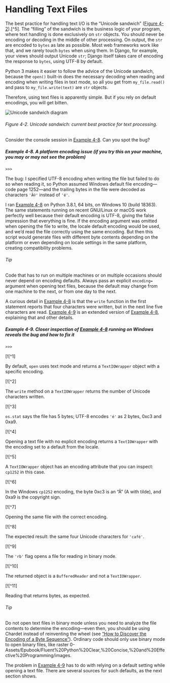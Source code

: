 # Handling Text Files

The best practice for handling text I/O is the “Unicode sandwich” ([Figure 4-2](#unicode_sandwich_fig)).[^5]. The “filling” of the sandwich is the business logic of your program, where text handling is done exclusively on `str` objects. You should never be encoding or decoding in the middle of other processing. On output, the `str` are encoded to `bytes` as late as possible. Most web frameworks work like that, and we rarely touch `bytes` when using them. In Django, for example, your views should output Unicode `str`; Django itself takes care of encoding the response to `bytes`, using UTF-8 by default.

Python 3 makes it easier to follow the advice of the Unicode sandwich, because the `open()` built-in does the necessary decoding when reading and encoding when writing files in text mode, so all you get from `my_file.read()` and pass to `my_file.write(text)` are `str` objects.

Therefore, using text files is apparently simple. But if you rely on default encodings, you will get bitten.

![Unicode sandwich diagram](assets/flpy_0402.png)

###### Figure 4-2. Unicode sandwich: current best practice for text processing.

Consider the console session in [Example 4-8](#ex_cafe_file1). Can you spot the bug?

##### Example 4-8. A platform encoding issue (if you try this on your machine, you may or may not see the problem)

```
>>> 
```

The bug: I specified UTF-8 encoding when writing the file but failed to do so when reading it, so Python assumed Windows default file encoding—code page 1252—and the trailing bytes in the file were decoded as characters `'Ã©'` instead of `'é'`.

I ran [Example 4-8](#ex_cafe_file1) on Python 3.8.1, 64 bits, on Windows 10 (build 18363). The same statements running on recent GNU/Linux or macOS work perfectly well because their default encoding is UTF-8, giving the false impression that everything is fine. If the encoding argument was omitted when opening the file to write, the locale default encoding would be used, and we’d read the file correctly using the same encoding. But then this script would generate files with different byte contents depending on the platform or even depending on locale settings in the same platform, creating compatibility problems.

###### Tip

Code that has to run on multiple machines or on multiple occasions should never depend on encoding defaults. Always pass an explicit `encoding=` argument when opening text files, because the default may change from one machine to the next, or from one day to the next.

A curious detail in [Example 4-8](#ex_cafe_file1) is that the `write` function in the first statement reports that four characters were written, but in the next line five characters are read. [Example 4-9](#ex_cafe_file2) is an extended version of [Example 4-8](#ex_cafe_file1), explaining that and other details.

##### Example 4-9. Closer inspection of [Example 4-8](#ex_cafe_file1) running on Windows reveals the bug and how to fix it

```
>>> 
```

[![^1]

By default, `open` uses text mode and returns a `TextIOWrapper` object with a specific encoding.

[![^2]

The `write` method on a `TextIOWrapper` returns the number of Unicode characters written.

[![^3]

`os.stat` says the file has 5 bytes; UTF-8 encodes `'é'` as 2 bytes, 0xc3 and 0xa9.

[![^4]

Opening a text file with no explicit encoding returns a `TextIOWrapper` with the encoding set to a default from the locale.

[![^5]

A `TextIOWrapper` object has an encoding attribute that you can inspect: `cp1252` in this case.

[![^6]

In the Windows `cp1252` encoding, the byte 0xc3 is an “Ã” (A with tilde), and 0xa9 is the copyright sign.

[![^7]

Opening the same file with the correct encoding.

[![^8]

The expected result: the same four Unicode characters for `'café'`.

[![^9]

The `'rb'` flag opens a file for reading in binary mode.

[![^10]

The returned object is a `BufferedReader` and not a `TextIOWrapper`.

[![^11]

Reading that returns bytes, as expected.

###### Tip

Do not open text files in binary mode unless you need to analyze the file contents to determine the encoding—even then, you should be using Chardet instead of reinventing the wheel (see [“How to Discover the Encoding of a Byte Sequence”](#discover_encoding)). Ordinary code should only use binary mode to open binary files, like raster 0-Assets/Epubook/Fluent%20Python%20Clear,%20Concise,%20and%20Effective%20Programming/images.

The problem in [Example 4-9](#ex_cafe_file2) has to do with relying on a default setting while opening a text file. There are several sources for such defaults, as the next section shows.